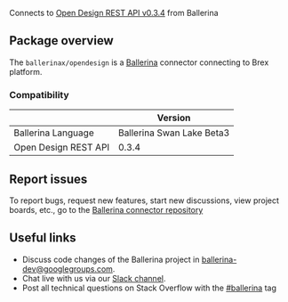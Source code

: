 Connects to [Open Design REST API v0.3.4](https://opendesign.dev/docs/api-reference/introduction) from Ballerina

## Package overview
The `ballerinax/opendesign` is a [Ballerina](https://ballerina.io/) connector connecting to Brex platform.

### Compatibility
|                       | Version                         |
|-----------------------|---------------------------------|
| Ballerina Language    | Ballerina Swan Lake Beta3       | 
| Open Design REST API  | 0.3.4                           |

## Report issues
To report bugs, request new features, start new discussions, view project boards, etc., go to the [Ballerina connector repository](https://github.com/ballerina-platform/ballerinax-openapi-connectors)

## Useful links
- Discuss code changes of the Ballerina project in [ballerina-dev@googlegroups.com](mailto:ballerina-dev@googlegroups.com).
- Chat live with us via our [Slack channel](https://ballerina.io/community/slack/).
- Post all technical questions on Stack Overflow with the [#ballerina](https://stackoverflow.com/questions/tagged/ballerina) tag